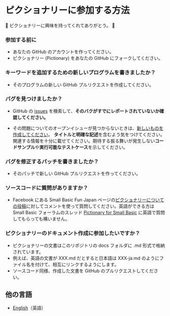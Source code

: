 # ピクショナリーに参加する方法

:tada: ピクショナリーに興味を持ってくれてありがとう。 :tada:

### 参加する前に

- あなたの GitHub のアカウントを作ってください。
- ピクショナリー (Pictionary) をあなたの GitHub にフォークしてください。 

### キーワードを追加するための新しいプログラムを書きましたか？

- そのプログラムの新しい GitHub プルリクエストを作成してください。

### バグを見つけましたか？

-  GitHub の [issues](https://github.com/nonkitMac/Pictionary/issues) を検索して、**そのバクがすでにレポートされていないか確認してください。**

- その問題についてのオープンイシューが見つからないときは、[新しいものを作成してください](https://github.com/nonkitMac/Pictionary/issues/new)。  **タイトルと明確な記述**を含むよう気をつけてください。関連する情報を十分に載せてください。期待する振る舞いが発生しない**コードサンプル**や**実行可能なテストケース**を示してください。

### バグを修正するパッチを書きましたか？

- そのパッチで新しい GitHub プルリクエストを作ってください。

### ソースコードに質問がありますか？

- Facebook にある Small Basic Fun Japan ページの[ピクショナリーについての投稿](https://www.facebook.com/SmallBasicFunJapan/posts/2652067081563496)に対してコメントを使って質問してください。英語ができる方は Small Basic フォーラムのスレッド [Pictionary for Small Basic](https://social.msdn.microsoft.com/Forums/en-US/ca7f175d-fb30-44b8-a47f-64d68f95725d/pictionary-for-small-basic?forum=smallbasic) に英語で質問してもらっても構いません。

### ピクショナリーのドキュメント作成に参加したいですか？

- ピクショナリーの文書はこのリポジトリの docs フォルダに .md 形式で格納されています。
- 例えば、英語の文書が XXX.md だとすると日本語は XXX-ja.md のようにファイル名を付けて、相互にリンクするようにします。
- ソースコード同様、作成した文書を GitHub のプルリクエストしてください。

## 他の言語

- [English](CONTRIBUTING.md)（英語）

